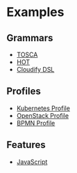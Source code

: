 Examples
========

Grammars
--------

* [TOSCA](tosca/README.md)
* [HOT](hot/)
* [Cloudify DSL](cloudify/)

Profiles
--------

* [Kubernetes Profile](kubernetes/README.md)
* [OpenStack Profile](openstack/README.md)
* [BPMN Profile](bpmn/README.md)

Features
--------

* [JavaScript](javascript/README.md)

